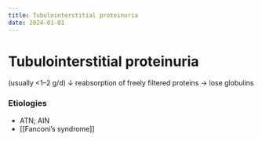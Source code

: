 ```yaml
---
title: Tubulointerstitial proteinuria
date: 2024-01-01
---
```

# Tubulointerstitial proteinuria

(usually <1–2 g/d)
↓ reabsorption of freely filtered proteins → lose globulins
### Etiologies
* ATN; AIN
* [[Fanconi’s syndrome]]
